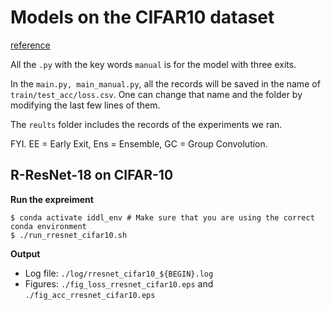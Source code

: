 # Models on the CIFAR10 dataset

[reference](https://github.com/kuangliu/pytorch-cifar)

All the `.py` with the key words `manual` is for the model with three exits.

In the `main.py, main_manual.py`, all the records will be saved in the name of `train/test_acc/loss.csv`. One can change that name and the folder by modifying the last few lines of them.

The `reults` folder includes the records of the experiments we ran.

FYI. EE = Early Exit, Ens = Ensemble, GC = Group Convolution.

## R-ResNet-18 on CIFAR-10

**Run the expreiment**

```shell
$ conda activate iddl_env # Make sure that you are using the correct conda environment
$ ./run_rresnet_cifar10.sh
```

**Output**
- Log file: `./log/rresnet_cifar10_${BEGIN}.log`
- Figures: `./fig_loss_rresnet_cifar10.eps` and `./fig_acc_rresnet_cifar10.eps`
